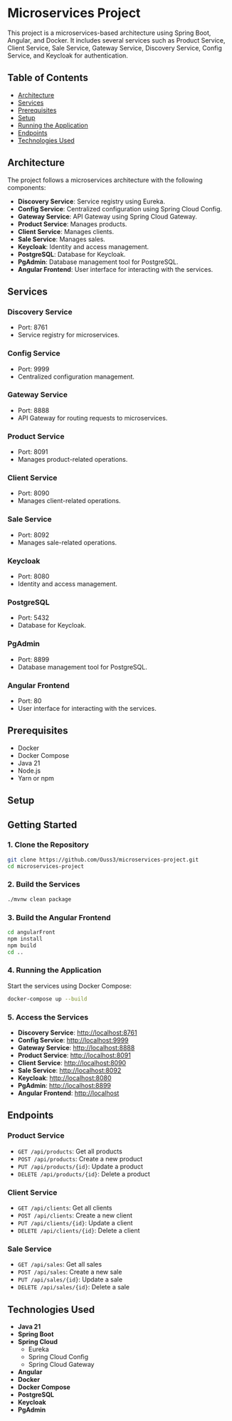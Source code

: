 # Microservices Project

This project is a microservices-based architecture using Spring Boot, Angular, and Docker. It includes several services such as Product Service, Client Service, Sale Service, Gateway Service, Discovery Service, Config Service, and Keycloak for authentication.

## Table of Contents

- [Architecture](#architecture)
- [Services](#services)
- [Prerequisites](#prerequisites)
- [Setup](#setup)
- [Running the Application](#running-the-application)
- [Endpoints](#endpoints)
- [Technologies Used](#technologies-used)

## Architecture

The project follows a microservices architecture with the following components:

- **Discovery Service**: Service registry using Eureka.
- **Config Service**: Centralized configuration using Spring Cloud Config.
- **Gateway Service**: API Gateway using Spring Cloud Gateway.
- **Product Service**: Manages products.
- **Client Service**: Manages clients.
- **Sale Service**: Manages sales.
- **Keycloak**: Identity and access management.
- **PostgreSQL**: Database for Keycloak.
- **PgAdmin**: Database management tool for PostgreSQL.
- **Angular Frontend**: User interface for interacting with the services.

## Services

### Discovery Service

- Port: 8761
- Service registry for microservices.

### Config Service

- Port: 9999
- Centralized configuration management.

### Gateway Service

- Port: 8888
- API Gateway for routing requests to microservices.

### Product Service

- Port: 8091
- Manages product-related operations.

### Client Service

- Port: 8090
- Manages client-related operations.

### Sale Service

- Port: 8092
- Manages sale-related operations.

### Keycloak

- Port: 8080
- Identity and access management.

### PostgreSQL

- Port: 5432
- Database for Keycloak.

### PgAdmin

- Port: 8899
- Database management tool for PostgreSQL.

### Angular Frontend

- Port: 80
- User interface for interacting with the services.

## Prerequisites

- Docker
- Docker Compose
- Java 21
- Node.js
- Yarn or npm

## Setup

## Getting Started

### 1. Clone the Repository
```bash
git clone https://github.com/Ouss3/microservices-project.git
cd microservices-project
```

### 2. Build the Services
```bash
./mvnw clean package
```

### 3. Build the Angular Frontend
```bash
cd angularFront
npm install
npm build
cd ..
```

### 4. Running the Application
Start the services using Docker Compose:
```bash
docker-compose up --build
```

### 5. Access the Services
- **Discovery Service**: [http://localhost:8761](http://localhost:8761)
- **Config Service**: [http://localhost:9999](http://localhost:9999)
- **Gateway Service**: [http://localhost:8888](http://localhost:8888)
- **Product Service**: [http://localhost:8091](http://localhost:8091)
- **Client Service**: [http://localhost:8090](http://localhost:8090)
- **Sale Service**: [http://localhost:8092](http://localhost:8092)
- **Keycloak**: [http://localhost:8080](http://localhost:8080)
- **PgAdmin**: [http://localhost:8899](http://localhost:8899)
- **Angular Frontend**: [http://localhost](http://localhost)

## Endpoints

### Product Service
- `GET /api/products`: Get all products
- `POST /api/products`: Create a new product
- `PUT /api/products/{id}`: Update a product
- `DELETE /api/products/{id}`: Delete a product

### Client Service
- `GET /api/clients`: Get all clients
- `POST /api/clients`: Create a new client
- `PUT /api/clients/{id}`: Update a client
- `DELETE /api/clients/{id}`: Delete a client

### Sale Service
- `GET /api/sales`: Get all sales
- `POST /api/sales`: Create a new sale
- `PUT /api/sales/{id}`: Update a sale
- `DELETE /api/sales/{id}`: Delete a sale

## Technologies Used
- **Java 21**
- **Spring Boot**
- **Spring Cloud**
    - Eureka
    - Spring Cloud Config
    - Spring Cloud Gateway
- **Angular**
- **Docker**
- **Docker Compose**
- **PostgreSQL**
- **Keycloak**
- **PgAdmin**

